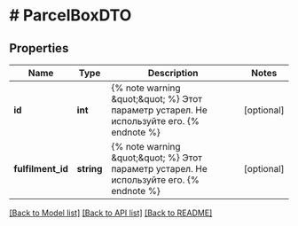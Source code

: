 # # ParcelBoxDTO

## Properties

Name | Type | Description | Notes
------------ | ------------- | ------------- | -------------
**id** | **int** | {% note warning \&quot;\&quot; %}  Этот параметр устарел. Не используйте его.  {% endnote %} | [optional]
**fulfilment_id** | **string** | {% note warning \&quot;\&quot; %}  Этот параметр устарел. Не используйте его.  {% endnote %} | [optional]

[[Back to Model list]](../../README.md#models) [[Back to API list]](../../README.md#endpoints) [[Back to README]](../../README.md)
